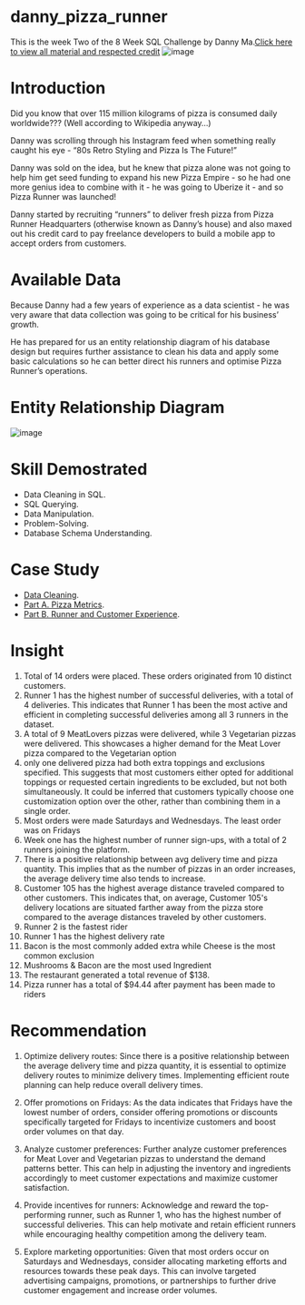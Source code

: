 # danny_pizza_runner
This is the week Two of the 8 Week SQL Challenge by Danny Ma.[Click here to view all material and respected credit](https://8weeksqlchallenge.com/case-study-2/)
![image](https://8weeksqlchallenge.com/images/case-study-designs/2.png)
# Introduction
Did you know that over 115 million kilograms of pizza is consumed daily worldwide??? (Well according to Wikipedia anyway…)

Danny was scrolling through his Instagram feed when something really caught his eye - “80s Retro Styling and Pizza Is The Future!”

Danny was sold on the idea, but he knew that pizza alone was not going to help him get seed funding to expand his new Pizza Empire - so he had one more genius idea to combine with it - he was going to Uberize it - and so Pizza Runner was launched!

Danny started by recruiting “runners” to deliver fresh pizza from Pizza Runner Headquarters (otherwise known as Danny’s house) and also maxed out his credit card to pay freelance developers to build a mobile app to accept orders from customers.

# Available Data
Because Danny had a few years of experience as a data scientist - he was very aware that data collection was going to be critical for his business’ growth.

He has prepared for us an entity relationship diagram of his database design but requires further assistance to clean his data and apply some basic calculations so he can better direct his runners and optimise Pizza Runner’s operations.
# Entity Relationship Diagram
![image](https://miro.medium.com/v2/resize:fit:1400/1*Ry0ZnSd4Swh2mcm1IH7NFQ.png)

# Skill Demostrated
- Data Cleaning in SQL.
- SQL Querying.
- Data Manipulation.
- Problem-Solving.
- Database Schema Understanding.
# Case Study
-  [Data Cleaning](https://github.com/LeoDSaint/danny_pizza_runner/blob/main/data_cleaning_pizza_runner).
-  [Part A. Pizza Metrics](https://github.com/LeoDSaint/danny_pizza_runner/blob/main/A_Pizza_Metrics).
-  [Part B. Runner and Customer Experience](https://github.com/LeoDSaint/danny_pizza_runner/blob/main/B_Runner_and_Customer_Experience).



# Insight
1. Total of 14 orders were placed. These orders originated from 10 distinct customers.
2. Runner 1 has the highest number of successful deliveries, with a total of 4 deliveries. This indicates that Runner 1 
   has been the most active and efficient in completing successful deliveries among all 3 runners in the dataset.
3. A total of 9 MeatLovers pizzas were delivered, while 3 Vegetarian pizzas were delivered. This showcases a higher
   demand for the Meat Lover pizza compared to the Vegetarian option
4. only one delivered pizza had both extra toppings and exclusions specified. This suggests that most customers either 
   opted for additional toppings or requested certain ingredients to be excluded, but not both simultaneously. It could 
   be inferred that customers typically choose one customization option over the other, rather than combining them in a 
   single order.
5. Most orders were made Saturdays and Wednesdays. The least order was on Fridays
6. Week one has the highest number of runner sign-ups, with a total of 2 runners joining the platform. 
7. There is a positive relationship between avg delivery time and pizza quantity. This implies that as
   the number of pizzas in an order increases, the average delivery time also tends to increase.
8. Customer 105 has the highest average distance traveled compared to other customers. This indicates that, 
   on average, Customer 105's delivery locations are situated farther away from the pizza store compared to
   the average distances traveled by other customers.
9. Runner 2 is the fastest rider
10. Runner 1 has the highest delivery rate
11. Bacon is the most commonly added extra while Cheese is the most common exclusion
12. Mushrooms & Bacon are the most used Ingredient
13. The restaurant generated a total revenue of $138.
14. Pizza runner has a total of $94.44 after payment has been made to riders

# Recommendation 
1. Optimize delivery routes: Since there is a positive relationship between the average delivery time and pizza quantity,
   it is essential to optimize delivery routes to minimize delivery times. Implementing efficient route planning can help
   reduce overall delivery times.

2. Offer promotions on Fridays: As the data indicates that Fridays have the lowest number of orders, consider offering 
   promotions or discounts specifically targeted for Fridays to incentivize customers and boost order volumes on that day.

3. Analyze customer preferences: Further analyze customer preferences for Meat Lover and Vegetarian pizzas to understand 
   the demand patterns better. This can help in adjusting the inventory and ingredients accordingly to meet customer 
   expectations and maximize customer satisfaction.

4. Provide incentives for runners: Acknowledge and reward the top-performing runner, such as Runner 1, who has the highest
   number of successful deliveries. This can help motivate and retain efficient runners while encouraging healthy 
   competition among the delivery team.

5. Explore marketing opportunities: Given that most orders occur on Saturdays and Wednesdays, consider allocating marketing
   efforts and resources towards these peak days. This can involve targeted advertising campaigns, promotions, or 
   partnerships to further drive customer engagement and increase order volumes.



